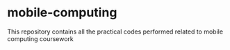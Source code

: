 # mobile-computing
This repository contains all the practical codes performed related to mobile computing coursework
